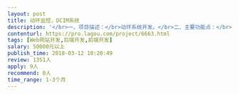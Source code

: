 ```yaml
---                
layout: post       
title: 动环监控，DCIM系统           
description: '</br>一、项目描述：</br>动环系统开发。</br>二、主要功能点：</br></br>动环系统主要包括：设备信息采集、数据汇总、数据展示，资产信息的录入、管理。</br>三、可参考产品：</br></br>http://demo.gd3n.com/</br>四、人员要求：</br></br>1、动环系统开发经验；</br>2、良好的沟通能力和契约精神。</br>'     
contenturl: https://pro.lagou.com/project/6663.html      
tags: [Web网站开发,后端开发,前端开发]            
salary: 50000元以上          
publish_time: 2018-03-12 10:20:49         
review: 1351人                   
apply: 9人                   
recommend: 0人                   
time_range: 1-3个月              
---                 
```

